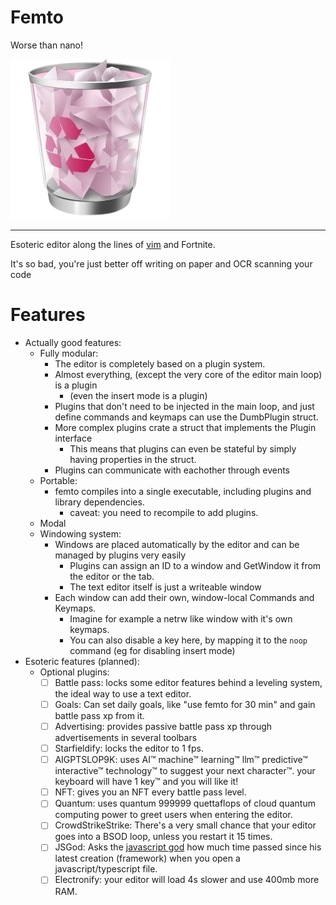 # Femto

Worse than nano!

![femto logo](assets/appicon.png)

---

Esoteric editor along the lines of [vim](https://vimto.s3.eu-west-1.amazonaws.com/wp-content/uploads/2021/03/31111534/Middle-East-v5.png) and Fortnite.

It's so bad, you're just better off writing on paper and OCR scanning your code

# Features

- Actually good features:
  - Fully modular:
    - The editor is completely based on a plugin system.
    - Almost everything, (except the very core of the editor main loop) is a plugin
      - (even the insert mode is a plugin)
    - Plugins that don't need to be injected in the main loop, and just define commands and keymaps can use the DumbPlugin struct.
    - More complex plugins crate a struct that implements the Plugin interface
      - This means that plugins can even be stateful by simply having properties in the struct.
    - Plugins can communicate with eachother through events
  - Portable:
    - femto compiles into a single executable, including plugins and library dependencies.
      - caveat: you need to recompile to add plugins.
  - Modal
  - Windowing system:
    - Windows are placed automatically by the editor and can be managed by plugins very easily
      - Plugins can assign an ID to a window and GetWindow it from the editor or the tab.
      - The text editor itself is just a writeable window
    - Each window can add their own, window-local Commands and Keymaps.
      - Imagine for example a netrw like window with it's own keymaps.
      - You can also disable a key here, by mapping it to the `noop` command (eg for disabling insert mode)
- Esoteric features (planned):
  - Optional plugins:
    - [ ] Battle pass: locks some editor features behind a leveling system, the ideal way to use a text editor.
    - [ ] Goals: Can set daily goals, like "use femto for 30 min" and gain battle pass xp from it.
    - [ ] Advertising: provides passive battle pass xp through advertisements in several toolbars
    - [ ] Starfieldify: locks the editor to 1 fps.
    - [ ] AIGPTSLOP9K: uses AI™ machine™ learning™ llm™ predictive™ interactive™ technology™ to suggest your next character™. your keyboard will have 1 key™ and you will like it!
    - [ ] NFT: gives you an NFT every battle pass level.
    - [ ] Quantum: uses quantum 999999 quettaflops of cloud quantum computing power to greet users when entering the editor.
    - [ ] CrowdStrikeStrike: There's a very small chance that your editor goes into a BSOD loop, unless you restart it 15 times.
    - [ ] JSGod: Asks the [javascript god](https://www.youtube.com/watch?v=6FEYcBPBGOk&t=428s) how much time passed since his latest creation (framework) when you open a javascript/typescript file.
    - [ ] Electronify: your editor will load 4s slower and use 400mb more RAM.
